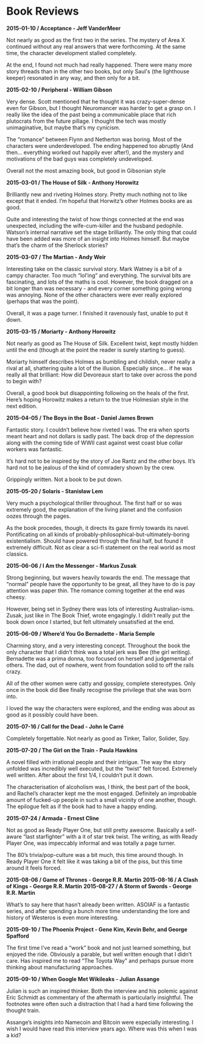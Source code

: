 # Book Reviews

**2015-01-10 / Acceptance - Jeff VanderMeer**

Not nearly as good as the first two in the series. The mystery of Area X
continued without any real answers that were forthcoming. At the same time, the
character development stalled completely.

At the end, I found not much had really happened. There were many more story
threads than in the other two books, but only Saul's (the lighthouse keeper)
resonated in any way, and then only for a bit.

**2015-02-10 / Peripheral - William Gibson**

Very dense. Scott mentioned that he thought it was crazy-super-dense even for
Gibson, but I thought Neuromancer was harder to get a grasp on. I really like
the idea of the past being a communicable place that rich plutocrats from the
future pillage. I thought the tech was mostly unimaginative, but maybe that’s
my cynicism.

The “romance” between Flynn and Netherton was boring. Most of the characters
were underdeveloped. The ending happened too abruptly (And then… everything
worked out happily ever after!), and the mystery and motivations of the bad
guys was completely undeveloped.

Overall not the most amazing book, but good in Gibsonian style

**2015-03-01 / The House of Silk - Anthony Horowitz**

Brilliantly new and riveting Holmes story. Pretty much nothing not to like
except that it ended. I’m hopeful that Horwitz’s other Holmes books are as
good.

Quite and interesting the twist of how things connected at the end was
unexpected, including the wife-cum-killer and the husband pedophile. Watson’s
internal narrative set the stage brilliantly. The only thing that could have
been added was more of an insight into Holmes himself. But maybe that’s the
charm of the Sherlock stories?

**2015-03-07 / The Martian - Andy Weir**

Interesting take on the classic survival story. Mark Watney is a bit of a campy
character. Too much “lol’ing” and everything. The survival bits are
fascinating, and lots of the maths is cool. However, the book dragged on a bit
longer than was necessary - and every corner something going wrong was
annoying. None of the other characters were ever really explored (perhaps that
was the point).

Overall, it was a page turner. I finished it ravenously fast, unable to put it
down.

**2015-03-15 / Moriarty - Anthony Horowitz**

Not nearly as good as The House of Silk. Excellent twist, kept mostly hidden
until the end (though at the point the reader is surely starting to guess).

Moriarty himself describes Holmes as bumbling and childish, never really a
rival at all, shattering quite a lot of the illusion. Especially since… if he
was really all that brilliant: How did Devoreaux start to take over across the
pond to begin with?

Overall, a good book but disappointing following on the heals of the first.
Here’s hoping Horowitz makes a return to the true Holmesian style in the next
edition.

**2015-04-05 / The Boys in the Boat - Daniel James Brown**

Fantastic story. I couldn’t believe how riveted I was. The era when sports
meant heart and not dollars is sadly past. The back drop of the depression
along with the coming tide of WWII cast against west coast blue collar workers
was fantastic.

It’s hard not to be inspired by the story of Joe Rantz and the other boys. It’s
hard not to be jealous of the kind of comradery shown by the crew.

Grippingly written. Not a book to be put down.

**2015-05-20 / Solaris - Stanisław Lem**

Very much a psychological thriller throughout. The first half or so was
extremely good, the explanation of the living planet and the confusion oozes
through the pages.

As the book procedes, though, it directs its gaze firmly towards its navel.
Pontificating on all kinds of probably-philosophical-but-ultimately-boring
existentialism. Should have powered through the final half, but found it
extremely difficult. Not as clear a sci-fi statement on the real world as most
classics.

**2015-06-06 / I Am the Messenger - Markus Zusak**

Strong beginning, but wavers heavily towards the end. The message that “normal”
people have the opportunity to be great, all they have to do is pay attention
was paper thin. The romance coming together at the end was cheesy.

However, being set in Sydney there was lots of interesting Australian-isms.
Zusak, just like in The Book Thief, wrote engagingly. I didn’t really put the
book down once I started, but felt ultimately unsatisfied at the end.

**2015-06-09 / Where’d You Go Bernadette - Maria Semple**

Charming story, and a very interesting concept. Throughout the book the only
character that I didn’t think was a total jerk was Bee (the girl writing).
Bernadette was a prima donna, too focused on herself and judgemental of others.
The dad, out of nowhere, went from foundation solid to off the rails crazy.

All of the other women were catty and gossipy, complete stereotypes. Only once
in the book did Bee finally recognise the privilege that she was born into.

I loved the way the characters were explored, and the ending was about as good
as it possibly could have been.

**2015-07-16 / Call for the Dead - John le Carré**

Completely forgettable. Not nearly as good as Tinker, Tailor, Solider, Spy.

**2015-07-20 / The Girl on the Train - Paula Hawkins**

A novel filled with irrational people and their intrigue. The way the story
unfolded was incredibly well executed, but the “twist” felt forced. Extremely
well written. After about the first 1/4, I couldn’t put it down.

The characterisation of alcoholism was, I think, the best part of the book, and
Rachel’s character kept me the most engaged. Definitely an improbable amount of
fucked-up people in such a small vicinity of one another, though. The epilogue
felt as if the book had to have a happy ending.

**2015-07-24 / Armada - Ernest Cline**

Not as good as Ready Player One, but still pretty awesome. Basically a
self-aware “last starfighter” with a it of star trek twist. The writing, as
with Ready Player One, was impeccably informal and was totally a page turner.

The 80’s trivia/pop-culture was a bit much, this time around though. In Ready
Player One it felt like it was taking a bit of the piss, but this time around
it feels forced.

**2015-08-06 / Game of Thrones - George R.R. Martin**
**2015-08-16 / A Clash of Kings - George R.R. Martin**
**2015-08-27 / A Storm of Swords - George R.R. Martin**

What’s to say here that hasn’t already been written. ASOIAF is a fantastic
series, and after spending a bunch more time understanding the lore and history
of Westeros is even more interesting.

**2015-09-10 / The Phoenix Project - Gene Kim, Kevin Behr, and George Spafford**

The first time I’ve read a “work” book and not just learned something, but
enjoyed the ride. Obviously a parable, but well written enough that I didn’t
care. Has inspired me to read “The Toyota Way” and perhaps pursue more thinking
about manufacturing approaches.

**2015-09-10 / When Google Met Wikileaks - Julian Assange**

Julian is such an inspired thinker. Both the interview and his polemic against
Eric Schmidt as commentary of the aftermath is particularly insightful. The
footnotes were often such a distraction that I had a hard time following the
thought train.

Assange’s insights into Namecoin and Bitcoin were especially interesting. I
wish I would have read this interview years ago. Where was this when I was a
kid?
